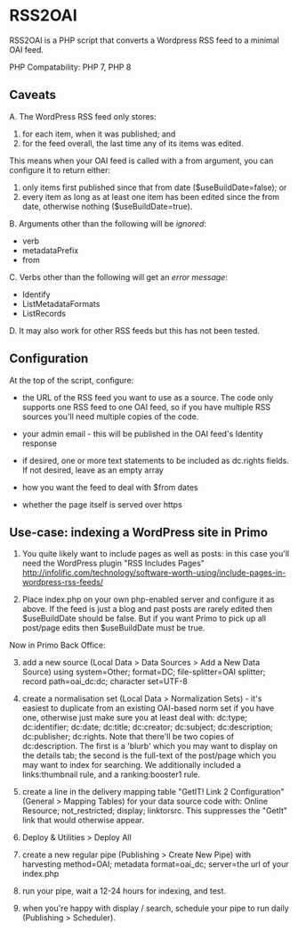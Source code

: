 RSS2OAI
======
RSS2OAI is a PHP script that converts a Wordpress RSS feed to a minimal OAI feed. 

PHP Compatability: PHP 7, PHP 8

Caveats
-------

A. The WordPress RSS feed only stores:

1. for each item, when it was published; and
2. for the feed overall, the last time any of its items was edited.

This means when your OAI feed is called with a from argument, you can configure it to return either:

1. only items first published since that from date ($useBuildDate=false); or
2. every item as long as at least one item has been edited since the from date, otherwise nothing ($useBuildDate=true).


B. Arguments other than the following will be *ignored*:
 * verb
 * metadataPrefix
 * from

 
C. Verbs other than the following will get an *error message*:
 * Identify
 * ListMetadataFormats
 * ListRecords


D. It may also work for other RSS feeds but this has not been tested.
 

Configuration
-------------
At the top of the script, configure:

* the URL of the RSS feed you want to use as a source. The code only supports one RSS feed to one OAI feed, so if you have multiple RSS sources you'll need multiple copies of the code.

* your admin email - this will be published in the OAI feed's Identity response

* if desired, one or more text statements to be included as dc.rights fields. If not desired, leave as an empty array

* how you want the feed to deal with $from dates

* whether the page itself is served over https


Use-case: indexing a WordPress site in Primo
--------------------------------------------

1. You quite likely want to include pages as well as posts: in this case you'll need the WordPress plugin "RSS Includes Pages" http://infolific.com/technology/software-worth-using/include-pages-in-wordpress-rss-feeds/

2. Place index.php on your own php-enabled server and configure it as above. If the feed is just a blog and past posts are rarely edited then $useBuildDate should be false. But if you want Primo to pick up all post/page edits then $useBuildDate must be true.

Now in Primo Back Office:

3. add a new source (Local Data > Data Sources > Add a New Data Source) using system=Other; format=DC; file-splitter=OAI splitter; record path=oai_dc:dc; character set=UTF-8

4. create a normalisation set (Local Data > Normalization Sets) - it's easiest to duplicate from an existing OAI-based norm set if you have one, otherwise just make sure you at least deal with: dc:type; dc:identifier; dc:date; dc:title; dc:creator; dc:subject; dc:description; dc:publisher; dc:rights.  Note that there'll be two copies of dc:description. The first is a 'blurb' which you may want to display on the details tab; the second is the full-text of the post/page which you may want to index for searching. We additionally included a links:thumbnail rule, and a ranking:booster1 rule.

5. create a line in the delivery mapping table "GetIT! Link 2 Configuration" (General > Mapping Tables) for your data source code with: Online Resource; not_restricted; display; linktorsrc. This suppresses the "GetIt" link that would otherwise appear.

6. Deploy & Utilities > Deploy All

7. create a new regular pipe (Publishing > Create New Pipe) with harvesting method=OAI; metadata format=oai_dc; server=the url of your index.php

8. run your pipe, wait a 12-24 hours for indexing, and test.

9. when you're happy with display / search, schedule your pipe to run daily (Publishing > Scheduler).
